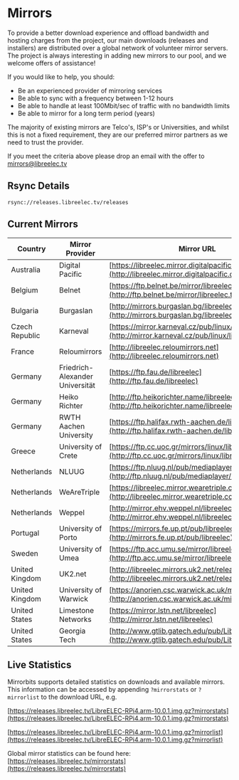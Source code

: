 # Mirrors

To provide a better download experience and offload bandwidth and hosting charges from the project, our main downloads (releases and installers) are distributed over a global network of volunteer mirror servers. The project is always interesting in adding new mirrors to our pool, and we welcome offers of assistance!

If you would like to help, you should:

* Be an experienced provider of mirroring services
* Be able to sync with a frequency between 1-12 hours
* Be able to handle at least 100Mbit/sec of traffic with no bandwidth limits
* Be able to mirror for a long term period (years)

The majority of existing mirrors are Telco's, ISP's or Universities, and whilst this is not a fixed requirement, they are our preferred mirror partners as we need to trust the provider.

If you meet the criteria above please drop an email with the offer to [mirrors@libreelec.tv](mailto:mirrors@libreelec.tv)

## Rsync Details

```
rsync://releases.libreelec.tv/releases
```

## Current Mirrors

| Country        | Mirror Provider                 | Mirror URL                                                                                                |
| -------------- | ------------------------------- | --------------------------------------------------------------------------------------------------------- |
| Australia      | Digital Pacific                 | [https://libreelec.mirror.digitalpacific.com.au](http://libreelec.mirror.digitalpacific.com.au)           |
| Belgium        | Belnet                          | [https://ftp.belnet.be/mirror/libreelec.tv](http://ftp.belnet.be/mirror/libreelec.tv)                     |
| Bulgaria       | Burgaslan                       | [http://mirrors.burgaslan.bg/libreelec](http://mirrors.burgaslan.bg/libreelec)                            |
| Czech Republic | Karneval                        | [https://mirror.karneval.cz/pub/linux/libreelec](http://mirror.karneval.cz/pub/linux/libreelec)           |
| France         | Reloumirrors                    | [http://libreelec.reloumirrors.net](http://libreelec.reloumirrors.net)                                    |
| Germany        | Friedrich-Alexander Universität | [https://ftp.fau.de/libreelec](http://ftp.fau.de/libreelec)                                               |
| Germany        | Heiko Richter                   | [http://ftp.heikorichter.name/libreelec](http://ftp.heikorichter.name/libreelec)                          |
| Germany        | RWTH Aachen University          | [https://ftp.halifax.rwth-aachen.de/libreelec](http://ftp.halifax.rwth-aachen.de/libreelec)               |
| Greece         | University of Crete             | [https://ftp.cc.uoc.gr/mirrors/linux/libreelec](http://ftp.cc.uoc.gr/mirrors/linux/libreelec)             |
| Netherlands    | NLUUG                           | [https://ftp.nluug.nl/pub/mediaplayer/libreelec](http://ftp.nluug.nl/pub/mediaplayer/libreelec)           |
| Netherlands    | WeAreTriple                     | [https://libreelec.mirror.wearetriple.com](http://libreelec.mirror.wearetriple.com)                       |
| Netherlands    | Weppel                          | [http://mirror.ehv.weppel.nl/libreelec](http://mirror.ehv.weppel.nl/libreelec)                            |
| Portugal       | University of Porto             | [https://mirrors.fe.up.pt/pub/libreelec](http://mirrors.fe.up.pt/pub/libreelec)                           |
| Sweden         | University of Umea              | [https://ftp.acc.umu.se/mirror/libreelec.tv/releases](http://ftp.acc.umu.se/mirror/libreelec.tv/releases) |
| United Kingdom | UK2.net                         | [http://libreelec.mirrors.uk2.net/releases](http://libreelec.mirrors.uk2.net/releases)                    |
| United Kingdom | University of Warwick           | [https://anorien.csc.warwick.ac.uk/mirrors/libreelec](http://anorien.csc.warwick.ac.uk/mirrors/libreelec) |
| United States  | Limestone Networks              | [https://mirror.lstn.net/libreelec](http://mirror.lstn.net/libreelec)                                     |
| United States  | Georgia Tech                    | [http://www.gtlib.gatech.edu/pub/LibreELEC](http://www.gtlib.gatech.edu/pub/LibreELEC)                    |

## Live Statistics

Mirrorbits supports detailed statistics on downloads and available mirrors. This information can be accessed by appending `?mirrorstats` or `?mirrorlist` to the download URL, e.g.

[https://releases.libreelec.tv/LibreELEC-RPi4.arm-10.0.1.img.gz?mirrorstats](https://releases.libreelec.tv/LibreELEC-RPi4.arm-10.0.1.img.gz?mirrorstats)

[https://releases.libreelec.tv/LibreELEC-RPi4.arm-10.0.1.img.gz?mirrorlist](https://releases.libreelec.tv/LibreELEC-RPi4.arm-10.0.1.img.gz?mirrorlist)

Global mirror statistics can be found here: [https://releases.libreelec.tv/mirrorstats](https://releases.libreelec.tv/mirrorstats)
